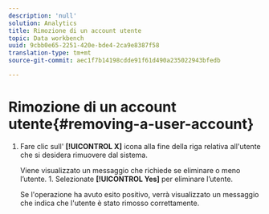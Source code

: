 ```yaml
---
description: 'null'
solution: Analytics
title: Rimozione di un account utente
topic: Data workbench
uuid: 9cbb0e65-2251-420e-bde4-2ca9e8387f58
translation-type: tm+mt
source-git-commit: aec1f7b14198cdde91f61d490a235022943bfedb

---
```



# Rimozione di un account utente{#removing-a-user-account}

1. Fare clic sull&#39; **[!UICONTROL X]** icona alla fine della riga relativa all&#39;utente che si desidera rimuovere dal sistema.

   Viene visualizzato un messaggio che richiede se eliminare o meno l’utente. 1. Selezionate **[!UICONTROL Yes]** per eliminare l’utente.

   Se l&#39;operazione ha avuto esito positivo, verrà visualizzato un messaggio che indica che l&#39;utente è stato rimosso correttamente.